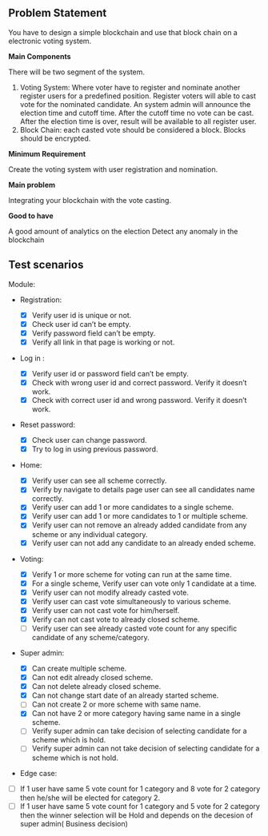 ## Problem Statement

You have to design a simple blockchain and use that block chain on a electronic voting system.

**Main Components**

There will be two segment of the system.

1. Voting System: Where voter have to register and nominate another register users for a predefined position. Register voters will able to cast vote for the nominated candidate. An system admin will announce the election time and cutoff time. After the cutoff time no vote can be cast. After the election time is over, result will be available to all register user.
2. Block Chain: each casted vote should be considered a block. Blocks should be encrypted.

**Minimum Requirement**

Create the voting system with user registration and nomination.

**Main problem**

Integrating your blockchain with the vote casting.

**Good to have**

A good amount of analytics on the election
Detect any anomaly in the blockchain

## Test scenarios

Module:

- Registration:

  - [x] Verify user id is unique or not.
  - [x] Check user id can’t be empty.
  - [x] Verify password field can’t be empty.
  - [x] Verify all link in that page is working or not.

- Log in :

  - [x] Verify user id or password field can’t be empty.
  - [x] Check with wrong user id and correct password. Verify it doesn’t work.
  - [x] Check with correct user id and wrong password. Verify it doesn’t work.

- Reset password:

  - [x] Check user can change password.
  - [x] Try to log in using previous password.

- Home:

  - [x] Verify user can see all scheme correctly.
  - [x] Verify by navigate to details page user can see all candidates name correctly.
  - [x] Verify user can add 1 or more candidates to a single scheme.
  - [x] Verify user can add 1 or more candidates to 1 or multiple scheme.
  - [x] Verify user can not remove an already added candidate from any scheme or any individual category.
  - [x] Verify user can not add any candidate to an already ended scheme.

- Voting:

  - [x] Verify 1 or more scheme for voting can run at the same time.
  - [x] For a single scheme, Verify user can vote only 1 candidate at a time.
  - [x] Verify user can not modify already casted vote.
  - [x] Verify user can cast vote simultaneously to various scheme.
  - [x] Verify user can not cast vote for him/herself.
  - [x] Verify can not cast vote to already closed scheme.
  - [ ] Verify user can see already casted vote count for any specific candidate of any scheme/category.

- Super admin:

  - [x] Can create multiple scheme.
  - [x] Can not edit already closed scheme.
  - [x] Can not delete already closed scheme.
  - [x] Can not change start date of an already started scheme.
  - [ ] Can not create 2 or more scheme with same name.
  - [x] Can not have 2 or more category having same name in a single scheme.
  - [ ] Verify super admin can take decision of selecting candidate for a scheme which is hold.
  - [ ] Verify super admin can not take decision of selecting candidate for a scheme which is not hold.

- Edge case:
- [ ] If 1 user have same 5 vote count for 1 category and 8 vote for 2 category then he/she will be elected for category 2.
- [ ] If 1 user have same 5 vote count for 1 category and 5 vote for 2 category then the winner selection will be Hold and depends on the decesion of super admin( Business decision)
